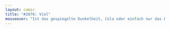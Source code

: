 ```yaml
---
layout: comic
title: "#2876: Viel"
mouseover: "Ist das gespiegelte Dunkelheit, Cola oder einfach nur das Ergebnis fredschen Badens?"
---
```

